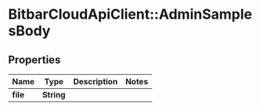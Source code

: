 # BitbarCloudApiClient::AdminSamplesBody

## Properties
Name | Type | Description | Notes
------------ | ------------- | ------------- | -------------
**file** | **String** |  | 

